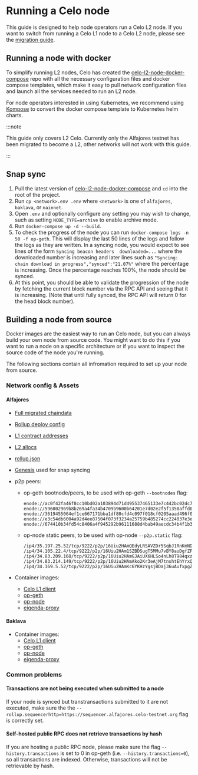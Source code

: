 # Running a Celo node

This guide is designed to help node operators run a Celo L2 node.
If you want to switch from running a Celo L1 node to a Celo L2 node, please see the [migration guide](migrate-node.md).

## Running a node with docker

To simplify running L2 nodes, Celo has created the
[celo-l2-node-docker-compose](https://github.com/celo-org/celo-l2-node-docker-compose)
repo with all the necessary configuration files and docker compose templates,
which make it easy to pull network configuration files and launch all the
services needed to run an L2 node.

For node operators interested in using Kubernetes, we recommend using
[Kompose](https://kompose.io) to convert the docker compose template to
Kubernetes helm charts.

:::note

This guide only covers L2 Celo. Currently only the Alfajores testnet has been migrated to become a L2, other networks will not work with this guide.

:::

## Snap sync

1. Pull the latest version of
   [celo-l2-node-docker-compose](https://github.com/celo-org/celo-l2-node-docker-compose)
   and `cd` into the root of the project.
2. Run `cp <network>.env .env` where `<network>` is one of `alfajores`,
   `baklava`, or `mainnet`.
3. Open `.env` and optionally configure any setting you may wish to change, such as setting `NODE_TYPE=archive` to enable archive mode.
4. Run `docker-compose up -d --build`.
5. To check the progress of the node you can run `docker-compose logs -n 50 -f
   op-geth`. This will display the last 50 lines of the logs and follow the logs
   as they are written. In a syncing node, you would expect to see lines of the
   form `Syncing beacon headers  downloaded=...` where the downloaded number is
   increasing and later lines such as `"Syncing: chain download in
   progress","synced":"21.07%"` where the percentage is increasing. Once the
   percentage reaches 100%, the node should be synced.
6. At this point, you should be able to validate the progression of the node by
   fetching the current block number via the RPC API and seeing that it is
   increasing. (Note that until fully synced, the RPC API will return 0 for the
   head block number).

## Building a node from source

Docker images are the easiest way to run an Celo node, but you can always build your own node from source code. You might want to do this if you want to run a node on a specific architecture or if you want to inspect the source code of the node you're running.

The following sections contain all infromation required to set up your node from source.

### Network config & Assets

#### Alfajores

- [Full migrated chaindata](https://storage.googleapis.com/cel2-rollup-files/alfajores/alfajores-migrated-datadir.tar.zst)
- [Rollup deploy config](https://storage.googleapis.com/cel2-rollup-files/alfajores/config.json)
- [L1 contract addresses](https://storage.googleapis.com/cel2-rollup-files/alfajores/deployment-l1.json)
- [L2 allocs](https://storage.googleapis.com/cel2-rollup-files/alfajores/l2-allocs.json)
- [rollup.json](https://storage.googleapis.com/cel2-rollup-files/alfajores/rollup.json)
- [Genesis](https://storage.googleapis.com/cel2-rollup-files/alfajores/genesis.json) used for snap syncing
- p2p peers:
  - op-geth bootnode/peers, to be used with op-geth `--bootnodes` flag:

    ```text
    enode://ac0f42fa46f8cc10bd02a103894d71d495537465133e7c442bc02dc76721a5f41761cc2d8c69e7ba1b33e14e28f516436864d3e0836e2dcdaf032387f72447dd@34.83.164.192:30303
    enode://596002969b8b269a4fa34b4709b9600b64201e7d02e2f5f1350affd021b0cbda6ce2b913ebe24f0fb1edcf66b6c730a8a3b02cd940f4de995f73d3b290a0fc92@34.82.177.77:30303
    enode://3619455064ef1ce667171bba1df80cfd4c097f018cf0205aaad496f0d509611b7c40396893d9e490ee390cd098888279e177a4d9bb09c58387bb0a6031d237f1@34.19.90.27:30303
    enode://e3c54db6004a92d4ee87504f073f3234a25759b485274cc224037e3e5ee792f3b482c3f4fffcb764af6e1859a1aea9710b71e1991e32c1dee7f40352124bb182@35.233.249.87:30303
    enode://674410b34fd54c8406a4f945292b96111688d4bab49aecdc34b4f1b346891f4673dcb03ed44c38ab467ef7bec0b20f6031ad88aa1d35ce1333b343d00fa19fb1@34.168.43.76:30303
    ```

  - op-node static peers, to be used with op-node `--p2p.static` flag:

    ```text
    /ip4/35.197.25.52/tcp/9222/p2p/16Uiu2HAmQEdyLRSAVZDr5SqbJ1RnKmNDhtQJcEKmemrVxe4FxKwR
    /ip4/34.105.22.4/tcp/9222/p2p/16Uiu2HAm1SZBDSugT5MMu7vBY8auDgfZFNhoDeXPLc9Me5FsAxwT
    /ip4/34.83.209.168/tcp/9222/p2p/16Uiu2HAmGJAiUX6HLSo4nLh8T984qxzokwL23cVsYuNZy2SrK7C6
    /ip4/34.83.214.149/tcp/9222/p2p/16Uiu2HAmAko2Kr3eAjM7tnshtEhYrxQYfKUvN2kwiygeFoBAoi8S
    /ip4/34.169.5.52/tcp/9222/p2p/16Uiu2HAmKc6YKHzYgsjBDaj36uAufxpgZFgrzDqVBt6zTPwdhhJD
    ```

- Container images:
  - [Celo L1 client](https://us-docker.pkg.dev/celo-org/us.gcr.io/geth-all:1.8.7)
  - [op-geth](https://us-west1-docker.pkg.dev/devopsre/celo-blockchain-public/op-geth:celo-v2.0.0-rc3)
  - [op-node](https://us-west1-docker.pkg.dev/devopsre/celo-blockchain-public/op-node:celo-v2.0.0-rc3)
  - [eigenda-proxy](https://ghcr.io/layr-labs/eigenda-proxy:v1.6.4)

#### Baklava

- Container images:
  - [Celo L1 client](https://us-docker.pkg.dev/celo-org/us.gcr.io/geth-all:1.8.8)
  - [op-geth](https://us-west1-docker.pkg.dev/devopsre/celo-blockchain-public/op-geth:celo-v2.0.0-rc4)
  - [op-node](https://us-west1-docker.pkg.dev/devopsre/celo-blockchain-public/op-node:celo-v2.0.0-rc4)
  - [eigenda-proxy](https://ghcr.io/layr-labs/eigenda-proxy:v1.6.4)


### Common problems

#### Transactions are not being executed when submitted to a node

If your node is synced but transtransactions submitted to it are not executed, make sure the the `--rollup.sequencerhttp=https://sequencer.alfajores.celo-testnet.org` flag is correctly set.

#### Self-hosted public RPC does not retrieve transactions by hash

If you are hosting a public RPC node, please make sure the flag `--history.transactions` is set to 0 in op-geth (i.e. `--history.transactions=0`), so all transactions are indexed. Otherwise, transactions will not be retrievable by hash.
